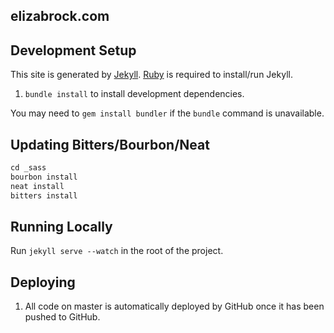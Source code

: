 elizabrock.com
--------------

## Development Setup

This site is generated by [Jekyll](http://jekyllrb.com/). [Ruby](https://www.ruby-lang.org) is required to install/run Jekyll.

1. `bundle install` to install development dependencies.

You may need to `gem install bundler` if the `bundle` command is unavailable.

## Updating Bitters/Bourbon/Neat


```ruby
cd _sass
bourbon install
neat install
bitters install
```

## Running Locally

Run `jekyll serve --watch` in the root of the project.


## Deploying

1. All code on master is automatically deployed by GitHub once it has been pushed to GitHub.
